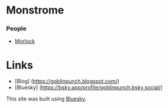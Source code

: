 # Monstrome

### People

- [Morlock](/monsters/morlock)

# Links

- [Blog] (https://goblinpunch.blogspot.com/)
- [Bluesky] (https://bsky.app/profile/goblinpunch.bsky.social/)

This site was built using [Bluesky](https://bsky.app/profile/goblinpunch.bsky.social/).

